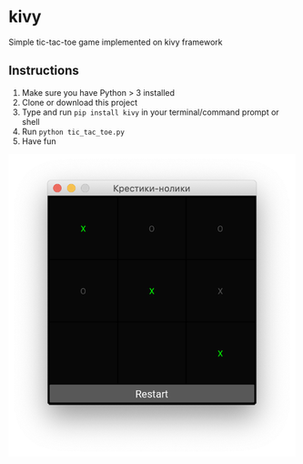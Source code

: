 # kivy
Simple tic-tac-toe game implemented on kivy framework

## Instructions
1. Make sure you have Python > 3 installed
2. Clone or download this project
3. Type and run ``pip install kivy`` in your terminal/command prompt or shell
4. Run ``python tic_tac_toe.py``
5. Have fun

![pic](https://github.com/Dartrisen/kivy/blob/master/pic.png)
